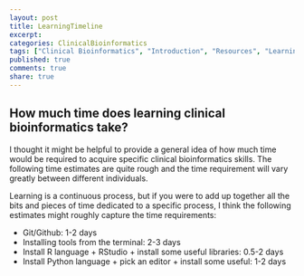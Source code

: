 ```yaml
---
layout: post
title: LearningTimeline
excerpt:
categories: ClinicalBioinformatics
tags: ["Clinical Bioinformatics", "Introduction", "Resources", "Learning", "Time", "Timeline"]
published: true
comments: true
share: true
---
```


## How much time does learning clinical bioinformatics take?

I thought it might be helpful to provide a general idea of how much time would be required to acquire specific clinical bioinformatics skills. The following time estimates are quite rough and the time requirement will vary greatly between different individuals.

Learning is a continuous process, but if you were to add up together all the bits and pieces of time dedicated to a specific process, I think the following estimates might roughly capture the time requirements:

* Git/Github: 1-2 days
* Installing tools from the terminal: 2-3 days
* Install R language + RStudio + install some useful libraries: 0.5-2 days  
* Install Python language + pick an editor + install some useful: 1-2 days
